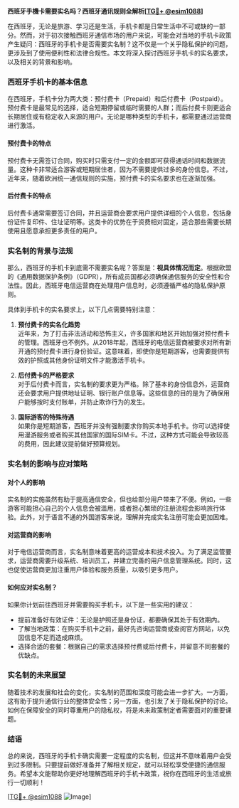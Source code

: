 **西班牙手機卡需要实名吗？西班牙通讯规则全解析[[TG💪+ @esim1088](https://t.me/s/esim1088)]**

在西班牙，无论是旅游、学习还是生活，手机卡都是日常生活中不可或缺的一部分。然而，对于初次接触西班牙通信市场的用户来说，可能会对当地的手机卡政策产生疑问：西班牙的手机卡是否需要实名制？这不仅是一个关乎隐私保护的问题，更涉及到了使用便利性和法律合规性。本文将深入探讨西班牙手机卡的实名要求，以及相关的背景和影响。

### 西班牙手机卡的基本信息

在西班牙，手机卡分为两大类：预付费卡（Prepaid）和后付费卡（Postpaid）。预付费卡是最常见的选择，适合短期停留或临时需要的人群；而后付费卡则更适合长期居住或有稳定收入来源的用户。无论是哪种类型的手机卡，都需要通过运营商进行激活。

#### 预付费卡的特点

预付费卡无需签订合同，购买时只需支付一定的金额即可获得通话时间和数据流量。这种卡非常适合游客或短期居住者，因为不需要提供过多的身份信息。不过，近年来，随着欧洲统一通信规则的实施，预付费卡的实名要求也在逐渐加强。

#### 后付费卡的特点

后付费卡通常需要签订合同，并且运营商会要求用户提供详细的个人信息，包括身份证件复印件、住址证明等。这类卡的优势在于资费相对固定，适合那些需要长期使用且愿意承担更多责任的用户。

### 实名制的背景与法规

那么，西班牙的手机卡到底需不需要实名呢？答案是：**视具体情况而定**。根据欧盟的《通用数据保护条例》（GDPR），所有成员国都必须确保通信服务的安全性和合法性。因此，西班牙电信运营商在处理用户信息时，必须遵循严格的隐私保护原则。

具体到手机卡的实名要求上，以下几点需要特别注意：

1. **预付费卡的实名化趋势**  
   近年来，为了打击非法活动和恐怖主义，许多国家和地区开始加强对预付费卡的管理。西班牙也不例外。从2018年起，西班牙的电信运营商被要求对所有新开通的预付费卡进行身份验证。这意味着，即使你是短期游客，也需要提供有效的护照或其他身份证明文件才能激活手机卡。

2. **后付费卡的严格要求**  
   对于后付费卡而言，实名制的要求更为严格。除了基本的身份信息外，运营商还会要求用户提供地址证明、银行账户信息等。这些信息的目的是为了确保用户能够按时支付账单，并防止欺诈行为的发生。

3. **国际游客的特殊待遇**  
   如果你是短期游客，西班牙并没有强制要求你购买本地手机卡。你可以选择使用漫游服务或者购买其他国家的国际SIM卡。不过，这种方式可能会导致较高的费用，因此建议提前做好预算规划。

### 实名制的影响与应对策略

#### 对个人的影响

实名制的实施虽然有助于提高通信安全，但也给部分用户带来了不便。例如，一些游客可能担心自己的个人信息会被滥用，或者担心繁琐的注册流程会影响旅行体验。此外，对于语言不通的外国游客来说，理解并完成实名注册可能会更加困难。

#### 对运营商的影响

对于电信运营商而言，实名制意味着更高的运营成本和技术投入。为了满足监管要求，运营商需要升级系统、培训员工，并建立完善的用户信息管理系统。同时，这也促使运营商更加注重用户体验和服务质量，以吸引更多用户。

#### 如何应对实名制？

如果你计划前往西班牙并需要购买手机卡，以下是一些实用的建议：

- 提前准备好有效证件：无论是护照还是身份证，都要确保其处于有效期内。
- 了解当地政策：在购买手机卡之前，最好先咨询运营商或查阅官方网站，以免因信息不足而造成麻烦。
- 选择合适的套餐：根据自己的需求选择预付费或后付费卡，并留意不同套餐的优缺点。

### 实名制的未来展望

随着技术的发展和社会的变化，实名制的范围和深度可能会进一步扩大。一方面，这有助于提升通信行业的整体安全性；另一方面，也引发了关于隐私保护的讨论。如何在保障安全的同时尊重用户的隐私权，将是未来政策制定者需要面对的重要课题。

### 结语

总的来说，西班牙的手机卡确实需要一定程度的实名制，但这并不意味着用户会受到过多限制。只要提前做好准备并了解相关规定，就可以轻松享受便捷的通信服务。希望本文能帮助你更好地理解西班牙的手机卡政策，祝你在西班牙的生活或旅行一切顺利！

[[TG💪+ @esim1088](https://t.me/s/esim1088) ![Image](https://i.postimg.cc/4NQfJmqS/Snipaste-2025-05-13-00-14-12.png)]